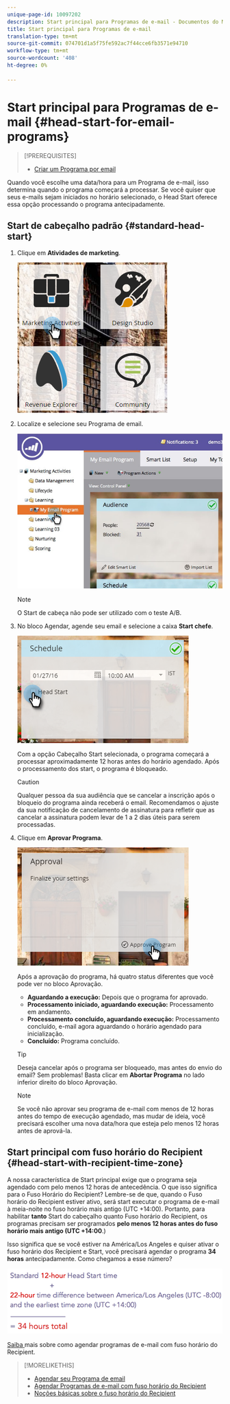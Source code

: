 ```yaml
---
unique-page-id: 10097202
description: Start principal para Programas de e-mail - Documentos do Marketing - Documentação do produto
title: Start principal para Programas de e-mail
translation-type: tm+mt
source-git-commit: 074701d1a5f75fe592ac7f44cce6fb3571e94710
workflow-type: tm+mt
source-wordcount: '408'
ht-degree: 0%

---
```



# Start principal para Programas de e-mail {#head-start-for-email-programs}

>[!PREREQUISITES]
>
>* [Criar um Programa por email](../../../../product-docs/email-marketing/email-programs/creating-an-email-program/create-an-email-program.md)

>



Quando você escolhe uma data/hora para um Programa de e-mail, isso determina quando o programa começará a processar. Se você quiser que seus e-mails sejam iniciados no horário selecionado, o Head Start oferece essa opção processando o programa antecipadamente.

## Start de cabeçalho padrão {#standard-head-start}

1. Clique em **Atividades de marketing**.

   ![](assets/one-1.png)

1. Localize e selecione seu Programa de email.

   ![](assets/selectemailprogram-4.jpg)

   >[!NOTE]
   >
   >O Start de cabeça não pode ser utilizado com o teste A/B.

1. No bloco Agendar, agende seu email e selecione a caixa **Start chefe**.

   ![](assets/three-1.png)

   Com a opção Cabeçalho Start selecionada, o programa começará a processar aproximadamente 12 horas antes do horário agendado. Após o processamento dos start, o programa é bloqueado.

   >[!CAUTION]
   >
   >Qualquer pessoa da sua audiência que se cancelar a inscrição após o bloqueio do programa ainda receberá o email. Recomendamos o ajuste da sua notificação de cancelamento de assinatura para refletir que as cancelar a assinatura podem levar de 1 a 2 dias úteis para serem processadas.

1. Clique em **Aprovar Programa**.

   ![](assets/four-1.png)

   Após a aprovação do programa, há quatro status diferentes que você pode ver no bloco Aprovação.

   * **Aguardando a execução:** Depois que o programa for aprovado.
   * **Processamento iniciado, aguardando execução:** Processamento em andamento.
   * **Processamento concluído, aguardando execução:** Processamento concluído, e-mail agora aguardando o horário agendado para inicialização.
   * **Concluído:** Programa concluído.

   >[!TIP]
   >
   >Deseja cancelar após o programa ser bloqueado, mas antes do envio do email? Sem problemas! Basta clicar em **Abortar Programa** no lado inferior direito do bloco Aprovação.

   >[!NOTE]
   >
   >Se você não aprovar seu programa de e-mail com menos de 12 horas antes do tempo de execução agendado, mas mudar de ideia, você precisará escolher uma nova data/hora que esteja pelo menos 12 horas antes de aprová-la.

## Start principal com fuso horário do Recipient {#head-start-with-recipient-time-zone}

A nossa característica de Start principal exige que o programa seja agendado com pelo menos 12 horas de antecedência. O que isso significa para o Fuso Horário do Recipient? Lembre-se de que, quando o Fuso horário do Recipient estiver ativo, será start executar o programa de e-mail à meia-noite no fuso horário mais antigo (UTC +14:00). Portanto, para habilitar **tanto** Start do cabeçalho quanto Fuso horário do Recipient, os programas precisam ser programados **pelo menos 12 horas antes do fuso horário mais antigo (UTC +14:00**.)

Isso significa que se você estiver na América/Los Angeles e quiser ativar o fuso horário dos Recipient e Start, você precisará agendar o programa **34 horas** antecipadamente. Como chegamos a esse número?

![](assets/image2017-12-5-13-3a11-3a46.png)

[Saiba ](scheduling-with-recipient-time-zone/schedule-email-programs-with-recipient-time-zone.md) mais sobre como agendar programas de e-mail com fuso horário do Recipient.

>[!MORELIKETHIS]
>
>* [Agendar seu Programa de email](schedule-your-email-program.md)
>* [Agendar Programas de e-mail com fuso horário do Recipient](scheduling-with-recipient-time-zone/schedule-email-programs-with-recipient-time-zone.md)
>* [Noções básicas sobre o fuso horário do Recipient](scheduling-with-recipient-time-zone/understanding-recipient-time-zone.md)

>



